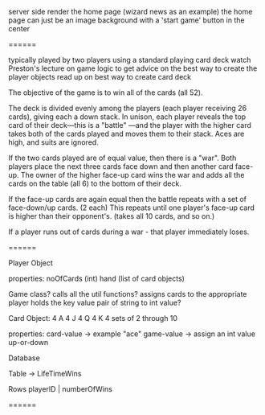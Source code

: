 
server side render the home page (wizard news as an example)
the home page can just be an image background with a 'start game' button in the center

======


typically played by two players using a standard playing card deck
watch Preston's lecture on game logic to get advice on the best way to create the player objects
read up on best way to create card deck

The objective of the game is to win all of the cards (all 52).

The deck is divided evenly among the players (each player receiving 26 cards), giving each a down stack.
In unison, each player reveals the top card of their deck—this is a "battle"
—and the player with the higher card takes both of the cards played and moves them to their stack.
Aces are high, and suits are ignored.

If the two cards played are of equal value, then there is a "war".
Both players place the next three cards face down and then another card face-up.
The owner of the higher face-up card wins the war and adds all the cards on the table (all 6) to the bottom of their deck.

If the face-up cards are again equal then the battle repeats with a set of face-down/up cards. (2 each)
This repeats until one player's face-up card is higher than their opponent's.
(takes all 10 cards, and so on.)

If a player runs out of cards during a war - that player immediately loses.


======


Player Object

properties:
  noOfCards (int)
  hand (list of card objects)




Game class?
  calls all the util functions?
  assigns cards to the appropriate player
  holds the key value pair of string to int value?



Card Object:
4 A
4 J
4 Q
4 K
4 sets of 2 through 10

properties:
  card-value -> example "ace"
  game-value -> assign an int value
  up-or-down





Database

Table
-> LifeTimeWins

Rows
playerID | numberOfWins



======
